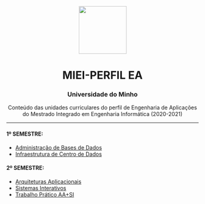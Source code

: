 
<p align="center">
 <img src="https://facs2017.di.uminho.pt/sites/default/files/logo_UMEENG_sem_nome.jpg" align="center" height="125"> <br/>
</p>
<h1 align="center">MIEI-PERFIL EA</h1>
<h3 align="center">Universidade do Minho</h3>
<p  align="center"> Conteúdo das unidades curriculares do perfil de Engenharia de Aplicações do Mestrado Integrado em Engenharia Informática (2020-2021) </p>

---

#### 1º SEMESTRE: <br/>
 - [Administração de Bases de Dados](https://github.com/fliper6/PERFIL_EA/tree/main/1%C2%BA%20Semestre/ABD) <br/>
 - [Infraestrutura de Centro de Dados](https://github.com/fliper6/PERFIL_EA/tree/main/1%C2%BA%20Semestre/ICD) <br/>
 
#### 2º SEMESTRE: <br/>
 - [Arquiteturas Aplicacionais](https://github.com/fliper6/PERFIL_EA/tree/main/2%C2%BA%20Semestre/AA) <br/>
 - [Sistemas Interativos](https://github.com/fliper6/PERFIL_EA/tree/main/2%C2%BA%20Semestre/SI) <br/>
 - [Trabalho Prático AA+SI](https://github.com/fliper6/PERFIL_EA/tree/main/2%C2%BA%20Semestre/AA%2BSI_TP)
